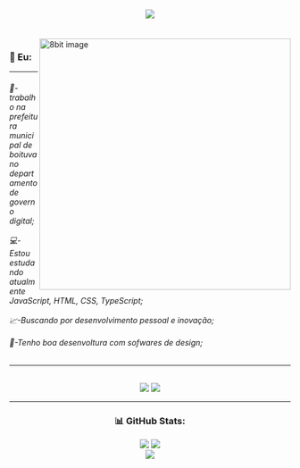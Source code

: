 <h1 align="center">
    <img src="https://readme-typing-svg.herokuapp.com/?font=Righteous&size=35&center=true&vCenter=true&width=500&height=70&duration=4000&lines=Oi+Eu+Sou+o+João+🙃;" />
</h1><br>
<img align="right" alt="8bit image" width="450px" src="https://mir-s3-cdn-cf.behance.net/project_modules/max_3840/641c2b170466977.645e34a7760bf.gif">

<h3>🐤 Eu: </h3>

-------

###### 🏢- trabalho na prefeitura municipal de boituva no departamento de governo digital;<br><br>💻-Estou estudando atualmente JavaScript, HTML, CSS, TypeScript;<br><br>📈-Buscando por desenvolvimento pessoal e inovação;<br><br>🎨-Tenho boa desenvoltura com sofwares de design;
-------

<br>
<div align="center">
    <img src="https://skillicons.dev/icons?i=html,css,javascript,git" />
    <img src="https://skillicons.dev/icons?i=photoshop,illustrator,vscode,github,aws" /><br>
    
------

### 📊 GitHub Stats:
![](https://github-readme-stats.vercel.app/api?username=joaoSilva240&theme=dark&hide_border=true&include_all_commits=false&count_private=false)
![](https://github-readme-streak-stats.herokuapp.com/?user=joaoSilva240&theme=dark&hide_border=true)<br/>
![](https://github-readme-stats.vercel.app/api/top-langs/?username=joaoSilva240&theme=dark&hide_border=true&include_all_commits=false&count_private=false&layout=compact)
